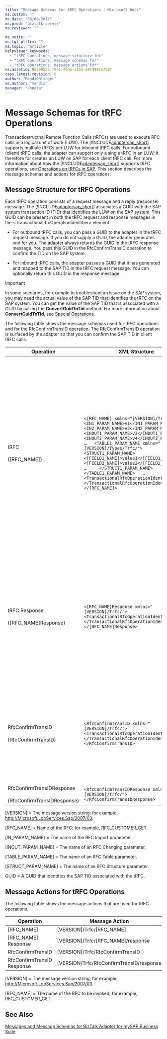 ```yaml
---
title: "Message Schemas for tRFC Operations | Microsoft Docs"
ms.custom: ""
ms.date: "06/08/2017"
ms.prod: "biztalk-server"
ms.reviewer: ""

ms.suite: ""
ms.tgt_pltfrm: ""
ms.topic: "article"
helpviewer_keywords: 
  - "tRFC operations, message structure for"
  - "tRFC operations, message schemas for"
  - "tRFC operations, message actions for"
ms.assetid: 0e269555-f0a1-40ae-a1b5-d8c4981e730f
caps.latest.revision: 8
author: "MandiOhlinger"
ms.author: "mandia"
manager: "anneta"
---
```

# Message Schemas for tRFC Operations
Transactiostructnal Remote Function Calls (tRFCs) are used to execute RFC calls in a logical unit of work (LUW). The [!INCLUDE[adaptersap_short](../../includes/adaptersap-short-md.md)] supports multiple tRFCs per LUW for inbound tRFC calls. For outbound (client) tRFC calls, the adapter can support only a single tRFC in an LUW; it therefore for creates an LUW on SAP for each client tRFC call. For more information about how the [!INCLUDE[adaptersap_short](../../includes/adaptersap-short-md.md)] supports tRFC operations, see [Operations on tRFCs in SAP](../../adapters-and-accelerators/adapter-sap/operations-on-trfcs-in-sap.md). This section describes the message schemas and actions for tRFC operations.  

## Message Structure for tRFC Operations  
 Each tRFC operation consists of a request message and a reply (response) message. The [!INCLUDE[adaptersap_short](../../includes/adaptersap-short-md.md)] associates a GUID with the SAP system transaction ID (TID) that identifies the LUW on the SAP system. This GUID can be present in both the tRFC request and response messages in the \<TransactionalRfcOperationIdentifier\> element.  

-   For outbound tRFC calls, you can pass a GUID to the adapter in the tRFC request message. If you do not supply a GUID, the adapter generates one for you. The adapter always returns the GUID in the tRFC response message. You pass this GUID in the RfcConfirmTransID operation to confirm the TID on the SAP system.  

-   For inbound tRFC calls, the adapter passes a GUID that it has generated and mapped to the SAP TID in the tRFC request message. You can optionally return this GUID in the response message.  

> [!IMPORTANT]
>  In some scenarios, for example to troubleshoot an issue on the SAP system, you may need the actual value of the SAP TID that identifies the tRFC on the SAP system. You can get the value of the SAP TID that is associated with a GUID by calling the **ConvertGuidToTid** method. For more information about **ConvertGuidToTid**, see [Special Operations](../../adapters-and-accelerators/adapter-sap/special-operations.md).  

 The following table shows the message schemas used for tRFC operations and for the RfcConfirmTransID operation. The RfcConfirmTransID operation is surfaced by the adapter so that you can confirm the SAP TID in client tRFC calls.  


|                             Operation                             |                                                                                                                                                                                                                                                                         XML Structure                                                                                                                                                                                                                                                                         |                                                                                                                                                                                                                                                                                                                                                                                                                             Description                                                                                                                                                                                                                                                                                                                                                                                                                              |
|-------------------------------------------------------------------|---------------------------------------------------------------------------------------------------------------------------------------------------------------------------------------------------------------------------------------------------------------------------------------------------------------------------------------------------------------------------------------------------------------------------------------------------------------------------------------------------------------------------------------------------------------|----------------------------------------------------------------------------------------------------------------------------------------------------------------------------------------------------------------------------------------------------------------------------------------------------------------------------------------------------------------------------------------------------------------------------------------------------------------------------------------------------------------------------------------------------------------------------------------------------------------------------------------------------------------------------------------------------------------------------------------------------------------------------------------------------------------------------------------------------------------------|
|                   tRFC<br /><br /> ([RFC_NAME])                   | `<[RFC_NAME] xmlns="[VERSION]/Trfc/">   <IN1_PARAM_NAME>v1</IN1_PARAM_NAME>   <IN2_PARAM_NAME>v2</IN2_PARAM_NAME>   …   <INOUT1_PARAM_NAME>v3</INOUT1_PARAM_NAME>   <INOUT2_PARAM_NAME>v4</INOUT2_PARAM_NAME>   …   <TABLE1_PARAM_NAME xmlns="[VERSION]/Types/Trfc/">     <STRUCT1_PARAM_NAME>       <[FIELD1_NAME]>value1</[FIELD1_NAME]>       <[FIELD2_NAME]>value2</[FIELD2_NAME]>       …     </STRUCT1_PARAM_NAME>     …   </TABLE1_PARAM_NAME>   …   <TransactionalRfcOperationIdentifier>GUID   </TransactionalRfcOperationIdentifier> </[RFC_NAME]>` | Invokes a tRFC on the SAP system.<br /><br /> - Import, changing, and table parameters are supported.<br /><br /> - Import and changing parameters can be of SAP STRUCTURE TYPES, SAP TABLE TYPES or SAP simple data types.<br /><br /> - tRFC client calls do not have values returned in the output side. SAP asynchronously executes them with only input-side values.<br /><br /> The \<TransactionalRfcOperationIdentifier\> element:<br /><br /> - For outbound tRFC calls, you can optionally specify a GUID that should be mapped to the SAP TID by the adapter in this element. If a GUID is not specified, the [!INCLUDE[adaptersap_short](../../includes/adaptersap-short-md.md)] generates one and maps it to the SAP TID for the tRFC.<br /><br /> - For inbound tRFC calls, the adapter passes the GUID that is mapped to the SAP TID in this element. |
|          tRFC Response<br /><br /> ([RFC_NAME]Response)           |                                                                                                                                                                                                   `<[RFC_NAME]Response xmlns="[VERSION]/Trfc/">   <TransactionalRfcOperationIdentifier>GUID   </TransactionalRfcOperationIdentifier> </[RFC_NAME]Response>`                                                                                                                                                                                                   |                                                                                                                                                                   Indicates that the RFC has been sent to the SAP system.<br /><br /> - tRFC client calls do not have values returned in the output side. SAP asynchronously executes them with only input-side values.<br /><br /> The \<TransactionalRfcOperationIdentifier\> element:<br /><br /> - For outbound tRFC calls, the adapter sends the GUID associated with the SAP TID for the tRFC in this element.<br /><br /> - For inbound tRFC calls you can optionally return the GUID that was sent by the adapter in the request message.                                                                                                                                                                    |
|         RfcConfirmTransID<br /><br /> (RfcConfirmTransID)         |                                                                                                                                                                                                    `<RfcConfirmTransID xmlns="[VERSION]/Trfc/">   <TransactionalRfcOperationIdentifier>GUID   </TransactionalRfcOperationIdentifier> </RfcConfirmTransID>`                                                                                                                                                                                                    |                                                                                                                                                             The RfcConfirmTransID operation confirms the TID used in an outbound tRFC operation on the SAP system.<br /><br /> The \<TransactionalRfcOperationIdentifier\> element contains the GUID that is mapped to the TID associated with the outbound tRFC call. You should set this to the value of the GUID that was returned by the adapter in the tRFC response message.<br /><br /> For more information about the RfcConfirmTransID operation, see [Special Operations](../../adapters-and-accelerators/adapter-sap/special-operations.md).                                                                                                                                                              |
| RfcConfirmTransIDResponse<br /><br /> (RfcConfirmTransIDResponse) |                                                                                                                                                                                                                                      `<RfcConfirmTransIDResponse xmlns="[VERSION]/Trfc/"> </RfcConfirmTransIDResponse>`                                                                                                                                                                                                                                       |                                                                                                                                                                                                                                                                                                                                                                   Indicates that the [!INCLUDE[adaptersap_short](../../includes/adaptersap-short-md.md)] has confirmed the TID on the SAP system.                                                                                                                                                                                                                                                                                                                                                                    |

 [VERSION] = The message version string; for example, http://Microsoft.LobServices.Sap/2007/03.  

 [RFC_NAME] = Name of the RFC; for example, RFC_CUSTOMER_GET.  

 [IN_PARAM_NAME] = The name of the RFC Import parameter.  

 [INOUT_PARAM_NAME] = The name of an RFC Changing parameter.  

 [TABLE_PARAM_NAME] = The name of an RFC Table parameter.  

 [STRUCT_PARAM_NAME] = The name of an RFC Structure parameter.  

 GUID = A GUID that identifies the SAP TID associated with the tRFC.  

## Message Actions for tRFC Operations  
 The following table shows the message actions that are used for tRFC operations.  


|         Operation          |              Message Action              |                                 Example                                  |
|----------------------------|------------------------------------------|--------------------------------------------------------------------------|
|         [RFC_NAME]         |        [VERSION]/Trfc/[RFC_NAME]         |      http://Microsoft.LobServices.Sap/2007/03/Trfc/RFC_CUSTOMER_GET      |
|    [RFC_NAME] Response     |    [VERSION]/Trfc/[RFC_NAME]/response    | http://Microsoft.LobServices.Sap/2007/03/Trfc/RFC_CUSTOMER_GET/response  |
|     RfcConfirmTransID      |     [VERSION]/Trfc/RfcConfirmTransID     |     http://Microsoft.LobServices.Sap/2007/03/Trfc/RfcConfirmTransID      |
| RfcConfirmTransID Response | [VERSION/Trfc/RfcConfirmTransID/response | http://Microsoft.LobServices.Sap/2007/03/Trfc/RfcConfirmTransID/response |

 [VERSION] = The message version string; for example, http://Microsoft.LobServices.Sap/2007/03.  

 [RFC_NAME] = The name of the RFC to be invoked; for example, RFC_CUSTOMER_GET.  

## See Also  
 [Messages and Message Schemas for BizTalk Adapter for mySAP Business Suite](../../adapters-and-accelerators/adapter-sap/messages-and-message-schemas-for-biztalk-adapter-for-mysap-business-suite.md)